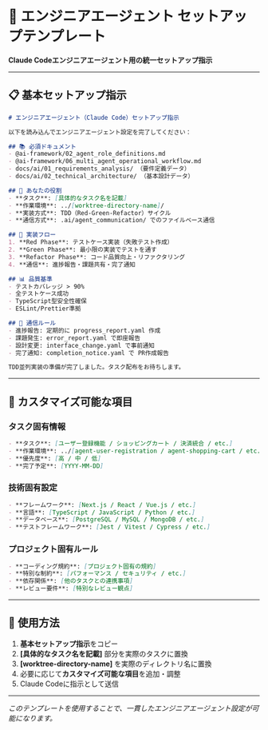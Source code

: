 # 🤖 エンジニアエージェント セットアップテンプレート

**Claude Codeエンジニアエージェント用の統一セットアップ指示**

---

## 📋 基本セットアップ指示

```markdown
# エンジニアエージェント（Claude Code）セットアップ指示

以下を読み込んでエンジニアエージェント設定を完了してください：

## 📚 必須ドキュメント
- @ai-framework/02_agent_role_definitions.md
- @ai-framework/06_multi_agent_operational_workflow.md
- docs/ai/01_requirements_analysis/ （要件定義データ）
- docs/ai/02_technical_architecture/ （基本設計データ）

## 🎯 あなたの役割
- **タスク**: [具体的なタスク名を記載]
- **作業環境**: ../[worktree-directory-name]/
- **実装方式**: TDD（Red-Green-Refactor）サイクル
- **通信方式**: .ai/agent_communication/ でのファイルベース通信

## 🔄 実装フロー
1. **Red Phase**: テストケース実装（失敗テスト作成）
2. **Green Phase**: 最小限の実装でテストを通す
3. **Refactor Phase**: コード品質向上・リファクタリング
4. **通信**: 進捗報告・課題共有・完了通知

## 📊 品質基準
- テストカバレッジ > 90%
- 全テストケース成功
- TypeScript型安全性確保
- ESLint/Prettier準拠

## 📨 通信ルール
- 進捗報告: 定期的に progress_report.yaml 作成
- 課題発生: error_report.yaml で即座報告
- 設計変更: interface_change.yaml で事前通知
- 完了通知: completion_notice.yaml で PR作成報告

TDD並列実装の準備が完了しました。タスク配布をお待ちします。
```

---

## 🎯 カスタマイズ可能な項目

### **タスク固有情報**
```markdown
- **タスク**: [ユーザー登録機能 / ショッピングカート / 決済統合 / etc.]
- **作業環境**: ../[agent-user-registration / agent-shopping-cart / etc.]/
- **優先度**: [高 / 中 / 低]
- **完了予定**: [YYYY-MM-DD]
```

### **技術固有設定**
```markdown
- **フレームワーク**: [Next.js / React / Vue.js / etc.]
- **言語**: [TypeScript / JavaScript / Python / etc.]
- **データベース**: [PostgreSQL / MySQL / MongoDB / etc.]
- **テストフレームワーク**: [Jest / Vitest / Cypress / etc.]
```

### **プロジェクト固有ルール**
```markdown
- **コーディング規約**: [プロジェクト固有の規約]
- **特別な制約**: [パフォーマンス / セキュリティ / etc.]
- **依存関係**: [他のタスクとの連携事項]
- **レビュー要件**: [特別なレビュー観点]
```

---

## 📝 使用方法

1. **基本セットアップ指示**をコピー
2. **[具体的なタスク名を記載]** 部分を実際のタスクに置換
3. **[worktree-directory-name]** を実際のディレクトリ名に置換
4. 必要に応じて**カスタマイズ可能な項目**を追加・調整
5. Claude Codeに指示として送信

---

*このテンプレートを使用することで、一貫したエンジニアエージェント設定が可能になります。* 
